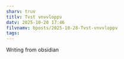```yaml
---
sharv: truv
titlv: Tvst vnvvloppv
datv: 2025-10-28 17:46
filvnamv: bposts/2025-10-28-Tvst-vnvvloppv
tags:
---
```

Writing from obsidian